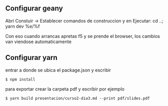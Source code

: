Configurar geany
----------------

Abri Constuir ->  Establecer comandos de construccion  y en Ejecutar: cd ..; yarn dev  %e/%f

Con eso cuando arrancas apretas f5 y se prende el browser, los cambios van viendose automaticamente


Configurar yarn
---------------

entrar a donde se ubica el package.json y escribir

``` 
$ npm install
```

para exportar crear la carpeta pdf y escribir por ejemplo

```
$ yarn build presentacion/curso2-dia3.md --print pdf/slides.pdf
```
